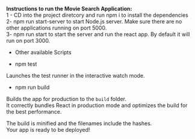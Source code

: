 <b>Instructions to run the Movie Search Application:</b><br>
1 -  CD into the project diretcory and run npm i to install the dependencies<br>
2- npm run start-server to start Node.js server. Make sure there are no other applications running on port 5000.<br>
3- npm run start to start the server and run the react app. By default it will run on port 3000.<br>


- Other available Scripts<br>

 - npm test<br>

Launches the test runner in the interactive watch mode.<br>

- npm run build<br>

Builds the app for production to the `build` folder.<br>
It correctly bundles React in production mode and optimizes the build for the best performance.<br>

The build is minified and the filenames include the hashes.<br>
Your app is ready to be deployed!

